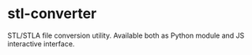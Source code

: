# stl-converter
STL/STLA file conversion utility. Available both as Python module and JS interactive interface.
